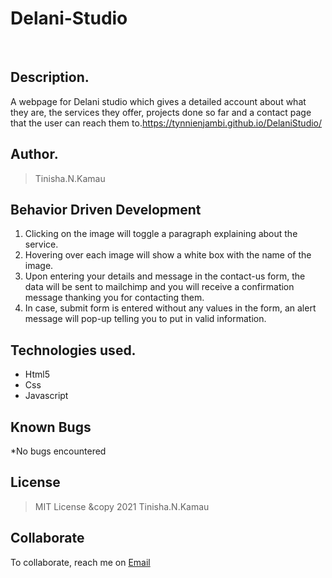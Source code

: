 # Delani-Studio
​
## Description.
A webpage for Delani studio which gives a detailed account about what they are, the services they offer, projects done so far and a contact page that the user can reach them to.https://tynnienjambi.github.io/DelaniStudio/
​
## Author.
 > Tinisha.N.Kamau

 ## Behavior Driven Development
 1. Clicking on the image will toggle a paragraph explaining about the service.
 2. Hovering over each image will show a white box with the name of the image.
 3. Upon entering your details and message in the contact-us form, the data will be sent to mailchimp and you will receive a confirmation message thanking you for contacting them.
 4. In case, submit form is entered without any values in the form, an alert message will pop-up telling you to put in valid information.
​
## Technologies used.
  * Html5
  * Css
  * Javascript
​
## Known Bugs
*No bugs encountered
​
## License
> MIT License &copy 2021 Tinisha.N.Kamau 
​
## Collaborate
To collaborate, reach me on [Email](njambik350@gmail.com)

